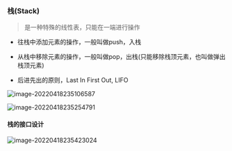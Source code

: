 ### 栈(Stack)

> 是一种特殊的线性表，只能在一端进行操作

* 往栈中添加元素的操作，一般叫做push，入栈
* 从栈中移除元素的操作，一般叫做pop，出栈(只能移除栈顶元素，也叫做弹出栈顶元素)

* 后进先出的原则，Last In First Out, LIFO

![image-20220418235106587](/Users/guo/Notes/学习算法与数据结构笔记/images/栈_01.png)

![image-20220418235254791](/Users/guo/Notes/学习算法与数据结构笔记/images/栈_02.png)

#### 栈的接口设计

![image-20220418235423024](/Users/guo/Notes/学习算法与数据结构笔记/images/栈_03.png)

